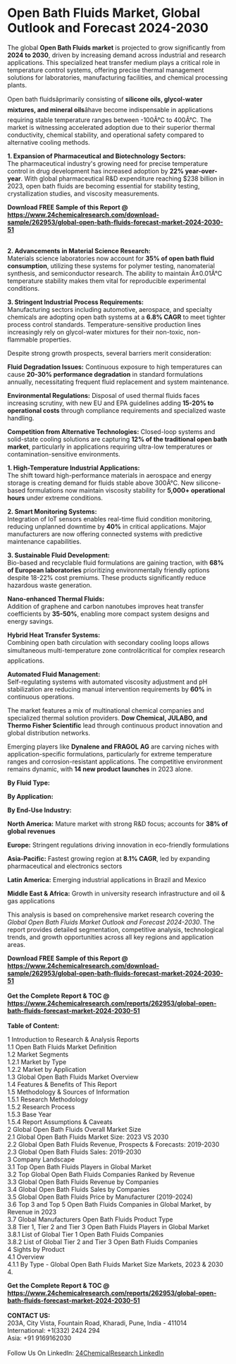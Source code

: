 <h1>Open Bath Fluids Market, Global Outlook and Forecast 2024-2030</h1><p>The global <strong>Open Bath Fluids market</strong> is projected to grow significantly from <strong>2024 to 2030</strong>, driven by increasing demand across industrial and research applications. This specialized heat transfer medium plays a critical role in temperature control systems, offering precise thermal management solutions for laboratories, manufacturing facilities, and chemical processing plants.</p><p>Open bath fluidsâprimarily consisting of <strong>silicone oils, glycol-water mixtures, and mineral oils</strong>âhave become indispensable in applications requiring stable temperature ranges between -100Â°C to 400Â°C. The market is witnessing accelerated adoption due to their superior thermal conductivity, chemical stability, and operational safety compared to alternative cooling methods.</p><p><strong>1. Expansion of Pharmaceutical and Biotechnology Sectors:</strong><br>
The pharmaceutical industry's growing need for precise temperature control in drug development has increased adoption by <strong>22% year-over-year</strong>. With global pharmaceutical R&amp;D expenditure reaching $238 billion in 2023, open bath fluids are becoming essential for stability testing, crystallization studies, and viscosity measurements.</p><div><b>Download FREE Sample of this Report @ 
            <a href="https://www.24chemicalresearch.com/download-sample/262953/global-open-bath-fluids-forecast-market-2024-2030-51">
            https://www.24chemicalresearch.com/download-sample/262953/global-open-bath-fluids-forecast-market-2024-2030-51</a></b></div><br><p><strong>2. Advancements in Material Science Research:</strong><br>
Materials science laboratories now account for <strong>35% of open bath fluid consumption</strong>, utilizing these systems for polymer testing, nanomaterial synthesis, and semiconductor research. The ability to maintain Â±0.01Â°C temperature stability makes them vital for reproducible experimental conditions.</p><p><strong>3. Stringent Industrial Process Requirements:</strong><br>
Manufacturing sectors including automotive, aerospace, and specialty chemicals are adopting open bath systems at a <strong>6.8% CAGR</strong> to meet tighter process control standards. Temperature-sensitive production lines increasingly rely on glycol-water mixtures for their non-toxic, non-flammable properties.</p><p>Despite strong growth prospects, several barriers merit consideration:</p><p><strong>Fluid Degradation Issues:</strong> Continuous exposure to high temperatures can cause <strong>20-30% performance degradation</strong> in standard formulations annually, necessitating frequent fluid replacement and system maintenance.</p><p><strong>Environmental Regulations:</strong> Disposal of used thermal fluids faces increasing scrutiny, with new EU and EPA guidelines adding <strong>15-20% to operational costs</strong> through compliance requirements and specialized waste handling.</p><p><strong>Competition from Alternative Technologies:</strong> Closed-loop systems and solid-state cooling solutions are capturing <strong>12% of the traditional open bath market</strong>, particularly in applications requiring ultra-low temperatures or contamination-sensitive environments.</p><p><strong>1. High-Temperature Industrial Applications:</strong><br>
The shift toward high-performance materials in aerospace and energy storage is creating demand for fluids stable above 300Â°C. New silicone-based formulations now maintain viscosity stability for <strong>5,000+ operational hours</strong> under extreme conditions.</p><p><strong>2. Smart Monitoring Systems:</strong><br>
Integration of IoT sensors enables real-time fluid condition monitoring, reducing unplanned downtime by <strong>40%</strong> in critical applications. Major manufacturers are now offering connected systems with predictive maintenance capabilities.</p><p><strong>3. Sustainable Fluid Development:</strong><br>
Bio-based and recyclable fluid formulations are gaining traction, with <strong>68% of European laboratories</strong> prioritizing environmentally friendly options despite 18-22% cost premiums. These products significantly reduce hazardous waste generation.</p><p><strong>Nano-enhanced Thermal Fluids:</strong><br>
	Addition of graphene and carbon nanotubes improves heat transfer coefficients by <strong>35-50%</strong>, enabling more compact system designs and energy savings.</p><p><strong>Hybrid Heat Transfer Systems:</strong><br>
	Combining open bath circulation with secondary cooling loops allows simultaneous multi-temperature zone controlâcritical for complex research applications.</p><p><strong>Automated Fluid Management:</strong><br>
	Self-regulating systems with automated viscosity adjustment and pH stabilization are reducing manual intervention requirements by <strong>60%</strong> in continuous operations.</p><p>The market features a mix of multinational chemical companies and specialized thermal solution providers. <strong>Dow Chemical, JULABO, and Thermo Fisher Scientific</strong> lead through continuous product innovation and global distribution networks.</p><p>Emerging players like <strong>Dynalene and FRAGOL AG</strong> are carving niches with application-specific formulations, particularly for extreme temperature ranges and corrosion-resistant applications. The competitive environment remains dynamic, with <strong>14 new product launches</strong> in 2023 alone.</p><p><strong>By Fluid Type:</strong></p><p><strong>By Application:</strong></p><p><strong>By End-Use Industry:</strong></p><p><strong>North America:</strong> Mature market with strong R&amp;D focus; accounts for <strong>38% of global revenues</strong></p><p><strong>Europe:</strong> Stringent regulations driving innovation in eco-friendly formulations</p><p><strong>Asia-Pacific:</strong> Fastest growing region at <strong>8.1% CAGR</strong>, led by expanding pharmaceutical and electronics sectors</p><p><strong>Latin America:</strong> Emerging industrial applications in Brazil and Mexico</p><p><strong>Middle East &amp; Africa:</strong> Growth in university research infrastructure and oil &amp; gas applications</p><p>This analysis is based on comprehensive market research covering the <em>Global Open Bath Fluids Market Outlook and Forecast 2024-2030</em>. The report provides detailed segmentation, competitive analysis, technological trends, and growth opportunities across all key regions and application areas.</p><div><b>Download FREE Sample of this Report @ 
            <a href="https://www.24chemicalresearch.com/download-sample/262953/global-open-bath-fluids-forecast-market-2024-2030-51">
            https://www.24chemicalresearch.com/download-sample/262953/global-open-bath-fluids-forecast-market-2024-2030-51</a></b></div><br><div><b>Get the Complete Report & TOC @ 
            <a href="https://www.24chemicalresearch.com/reports/262953/global-open-bath-fluids-forecast-market-2024-2030-51">
            https://www.24chemicalresearch.com/reports/262953/global-open-bath-fluids-forecast-market-2024-2030-51</a></b></div><br>
            <b>Table of Content:</b><p>1 Introduction to Research & Analysis Reports<br />
    1.1 Open Bath Fluids Market Definition<br />
    1.2 Market Segments<br />
        1.2.1 Market by Type<br />
        1.2.2 Market by Application<br />
    1.3 Global Open Bath Fluids Market Overview<br />
    1.4 Features & Benefits of This Report<br />
    1.5 Methodology & Sources of Information<br />
        1.5.1 Research Methodology<br />
        1.5.2 Research Process<br />
        1.5.3 Base Year<br />
        1.5.4 Report Assumptions & Caveats<br />
2 Global Open Bath Fluids Overall Market Size<br />
    2.1 Global Open Bath Fluids Market Size: 2023 VS 2030<br />
    2.2 Global Open Bath Fluids Revenue, Prospects & Forecasts: 2019-2030<br />
    2.3 Global Open Bath Fluids Sales: 2019-2030<br />
3 Company Landscape<br />
    3.1 Top Open Bath Fluids Players in Global Market<br />
    3.2 Top Global Open Bath Fluids Companies Ranked by Revenue<br />
    3.3 Global Open Bath Fluids Revenue by Companies<br />
    3.4 Global Open Bath Fluids Sales by Companies<br />
    3.5 Global Open Bath Fluids Price by Manufacturer (2019-2024)<br />
    3.6 Top 3 and Top 5 Open Bath Fluids Companies in Global Market, by Revenue in 2023<br />
    3.7 Global Manufacturers Open Bath Fluids Product Type<br />
    3.8 Tier 1, Tier 2 and Tier 3 Open Bath Fluids Players in Global Market<br />
        3.8.1 List of Global Tier 1 Open Bath Fluids Companies<br />
        3.8.2 List of Global Tier 2 and Tier 3 Open Bath Fluids Companies<br />
4 Sights by Product<br />
    4.1 Overview<br />
        4.1.1 By Type - Global Open Bath Fluids Market Size Markets, 2023 & 2030<br />
        4.</p><div><b>Get the Complete Report & TOC @ 
            <a href="https://www.24chemicalresearch.com/reports/262953/global-open-bath-fluids-forecast-market-2024-2030-51">
            https://www.24chemicalresearch.com/reports/262953/global-open-bath-fluids-forecast-market-2024-2030-51</a></b></div><br><b>CONTACT US:</b><br>
            203A, City Vista, Fountain Road, Kharadi, Pune, India - 411014<br>
            International: +1(332) 2424 294<br>
            Asia: +91 9169162030 <br><br>
            Follow Us On LinkedIn: <a href="https://www.linkedin.com/company/24chemicalresearch/">24ChemicalResearch LinkedIn</a>